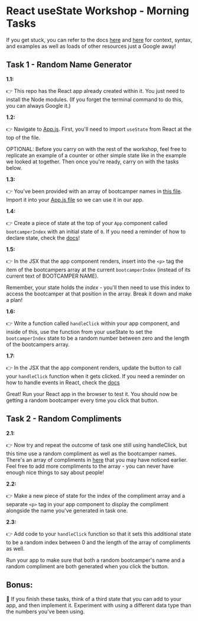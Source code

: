 # React useState Workshop - Morning Tasks

If you get stuck, you can refer to the docs [here](https://beta.reactjs.org/learn/state-a-components-memory) and [here](https://beta.reactjs.org/apis/react/useState#usestate) for context, syntax, and examples as well as loads of other resources just a Google away!

## Task 1 - Random Name Generator

**1.1:**

👉 This repo has the React app already created within it. You just need to install the Node modules. (If you forget the terminal command to do this, you can always Google it.)

**1.2:**

👉 Navigate to [App.js](./src/App.js). First, you'll need to import `useState` from React at the top of the file.

OPTIONAL: Before you carry on with the rest of the workshop, feel free to replicate an example of a counter or other simple state like in the example we looked at together. Then once you're ready, carry on with the tasks below.

**1.3:**

👉 You've been provided with an array of bootcamper names in [this file](./src/bootcampers.js). Import it into your [App.js file](./src/App.js) so we can use it in our app.

**1.4:**

👉 Create a piece of state at the top of your `App` component called `bootcamperIndex` with an initial state of `0`. If you need a reminder of how to declare state, check the [docs](https://reactjs.org/docs/hooks-overview.html)!

**1.5:**

👉 In the JSX that the app component renders, insert into the `<p>` tag the item of the bootcampers array at the current `bootcamperIndex` (instead of its current text of BOOTCAMPER NAME).

Remember, your state holds the *index* - you'll then need to use this index to access the bootcamper at that position in the array. Break it down and make a plan!

**1.6:**

👉 Write a function called `handleClick` within your app component, and inside of this, use the function from your useState to set the `bootcamperIndex` state to be a random number between zero and the length of the bootcampers array.

**1.7:**

👉 In the JSX that the app component renders, update the button to call your `handleClick` function when it gets clicked. If you need a reminder on how to handle events in React, check the [docs](https://reactjs.org/docs/handling-events.html)

Great! Run your React app in the browser to test it. You should now be getting a random bootcamper every time you click that button.

## Task 2 - Random Compliments

**2.1:**

👉 Now try and repeat the outcome of task one still using handleClick, but this time use a random compliment as well as the bootcamper names. There's an array of compliments in [here](./src/bootcampers.js) that you may have noticed earlier. Feel free to add more compliments to the array - you can never have enough nice things to say about people! 

**2.2:**

👉 Make a new piece of state for the index of the compliment array and a separate `<p>` tag in your app component to display the compliment alongside the name you've generated in task one.

**2.3:**

👉 Add code to your `handleClick` function so that it sets this additional state to be a random index between 0 and the length of the array of compliments as well.

Run your app to make sure that both a random bootcamper's name and a random compliment are both generated when you click the button.

## Bonus:

🌟 If you finish these tasks, think of a third state that you can add to your app, and then implement it. Experiment with using a different data type than the numbers you've been using.
